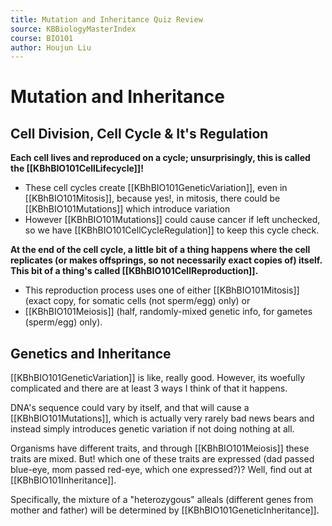 ```yaml
---
title: Mutation and Inheritance Quiz Review
source: KBBiologyMasterIndex
course: BIO101
author: Houjun Liu
---
```


# Mutation and Inheritance
## Cell Division, Cell Cycle & It's Regulation
**Each cell lives and reproduced on a cycle; unsurprisingly, this is called the [[KBhBIO101CellLifecycle]]!**

- These cell cycles create [[KBhBIO101GeneticVariation]], even in [[KBhBIO101Mitosis]], because yes!, in mitosis, there could be [[KBhBIO101Mutations]] which introduce variation
- However [[KBhBIO101Mutations]] could cause cancer if left unchecked, so we have [[KBhBIO101CellCycleRegulation]] to keep this cycle check.

**At the end of the cell cycle, a little bit of a thing happens where the cell replicates (or makes offsprings, so not necessarily exact copies of) itself. This bit of a thing's called [[KBhBIO101CellReproduction]].**

- This reproduction process uses one of either [[KBhBIO101Mitosis]] (exact copy, for somatic cells (not sperm/egg) only) or 
- [[KBhBIO101Meiosis]] (half, randomly-mixed genetic info, for gametes (sperm/egg) only).

## Genetics and Inheritance
[[KBhBIO101GeneticVariation]] is like, really good. However, its woefully complicated and there are at least 3 ways I think of that it happens. 

DNA's sequence could vary by itself, and that will cause a [[KBhBIO101Mutations]], which is actually very rarely bad news bears and instead simply introduces genetic variation if not doing nothing at all.

Organisms have different traits, and through [[KBhBIO101Meiosis]] these traits are mixed. But!  which one of these traits are expressed (dad passed blue-eye, mom passed red-eye, which one expressed?)?  Well, find out at [[KBhBIO101Inheritance]].

Specifically, the mixture of a "heterozygous" alleals (different genes from mother and father) will be determined by [[KBhBIO101GeneticInheritance]].